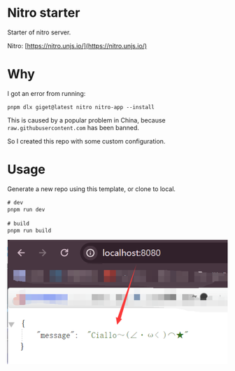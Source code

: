 # Nitro starter
Starter of nitro server.

Nitro: [https://nitro.unjs.io/](https://nitro.unjs.io/)

# Why
I got an error from running: 
```shell
pnpm dlx giget@latest nitro nitro-app --install
```

This is caused by a popular problem in China, because `raw.githubusercontent.com` has been banned.

So I created this repo with some custom configuration.

# Usage
Generate a new repo using this template, or clone to local.

```shell
# dev
pnpm run dev

# build
pnpm run build
```

![demo](./.github/demo.png)